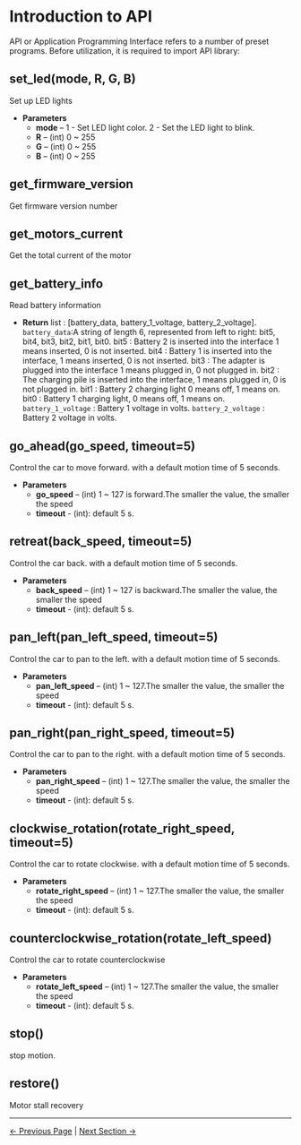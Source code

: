 # Introduction to API

API or Application Programming Interface refers to a number of preset programs. Before utilization, it is required to import API library:

## set_led(mode, R, G, B)

Set up LED lights

- **Parameters**
  - **mode** – 1 - Set LED light color. 2 - Set the LED light to blink.
  - **R** – (int) 0 ~ 255
  - **G** – (int) 0 ~ 255
  - **B** – (int) 0 ~ 255

## get_firmware_version

Get firmware version number

## get_motors_current

Get the total current of the motor

## get_battery_info

Read battery information

- **Return** list : [battery_data, battery_1_voltage, battery_2_voltage]. `battery_data`:A string of length 6, represented from left to right: bit5, bit4, bit3, bit2, bit1, bit0. bit5 : Battery 2 is inserted into the interface 1 means inserted, 0 is not inserted. bit4 : Battery 1 is inserted into the interface, 1 means inserted, 0 is not inserted. bit3 : The adapter is plugged into the interface 1 means plugged in, 0 not plugged in. bit2 : The charging pile is inserted into the interface, 1 means plugged in, 0 is not plugged in. bit1 : Battery 2 charging light 0 means off, 1 means on. bit0 : Battery 1 charging light, 0 means off, 1 means on. `battery_1_voltage` : Battery 1 voltage in volts. `battery_2_voltage` : Battery 2 voltage in volts.

## go_ahead(go_speed, timeout=5)

Control the car to move forward. with a default motion time of 5 seconds.

- **Parameters**
  - **go_speed** – (int) 1 ~ 127 is forward.The smaller the value, the smaller the speed
  - **timeout** - (int): default 5 s.

## retreat(back_speed, timeout=5)

Control the car back. with a default motion time of 5 seconds.

- **Parameters**
  - **back_speed** – (int) 1 ~ 127 is backward.The smaller the value, the smaller the speed
  - **timeout** - (int): default 5 s.

## pan_left(pan_left_speed, timeout=5)

Control the car to pan to the left. with a default motion time of 5 seconds.

- **Parameters**
  - **pan_left_speed** – (int) 1 ~ 127.The smaller the value, the smaller the speed
  - **timeout** - (int): default 5 s.

## pan_right(pan_right_speed, timeout=5)

Control the car to pan to the right. with a default motion time of 5 seconds.

- **Parameters**
  - **pan_right_speed** – (int) 1 ~ 127.The smaller the value, the smaller the speed
  - **timeout** - (int): default 5 s.

## clockwise_rotation(rotate_right_speed, timeout=5)

Control the car to rotate clockwise. with a default motion time of 5 seconds.

- **Parameters**
  - **rotate_right_speed** – (int) 1 ~ 127.The smaller the value, the smaller the speed
  - **timeout** - (int): default 5 s.

## counterclockwise_rotation(rotate_left_speed)

Control the car to rotate counterclockwise

- **Parameters**
  - **rotate_left_speed** – (int) 1 ~ 127.The smaller the value, the smaller the speed
  - **timeout** - (int): default 5 s.

## stop()

stop motion.

## restore()

Motor stall recovery


---

[← Previous Page](6.1.1-download.md) | [Next Section →](../../6-SDKDevelopment/6.2-ApplicationBaseROS1/6.2.1-ROS_Introduction.md)